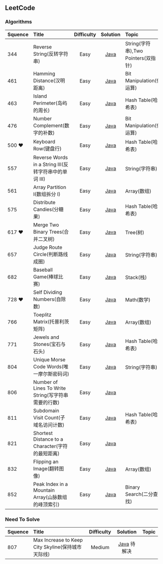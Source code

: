 ## LeetCode

### Algorithms

Squence | Title | Difficulty | Solution | Topic
:---|:---|:---:|:---:|:---
344 | Reverse String(反转字符串) | Easy | [Java](https://github.com/leoqin0816/leetcode/blob/master/Algorithms/Java/String/344.ReverseString.java) | String(字符串),Two Pointers(双指针)
461 | Hamming Distance(汉明距离) | Easy | [Java](https://github.com/leoqin0816/leetcode/blob/master/Algorithms/Java/BitManipulation/461.HammingDistance.java) | Bit Manipulation(位运算)
463 | Island Perimeter(岛屿的周长) | Easy | [Java](https://github.com/leoqin0816/leetcode/blob/master/Algorithms/Java/HashTable/463.IslandPerimeter.java) | Hash Table(哈希表)
476 | Number Complement(数字的补数) | Easy | [Java](https://github.com/leoqin0816/leetcode/blob/master/Algorithms/Java/BitManipulation/476.NumberComplement.java) | Bit Manipulation(位运算)
500 ❤ | Keyboard Row(键盘行) | Easy | [Java](https://github.com/leoqin0816/leetcode/blob/master/Algorithms/Java/HashTable/500.KeyboardRow.java) | Hash Table(哈希表)
557 | Reverse Words in a String III(反转字符串中的单词 III) | Easy | [Java](https://github.com/leoqin0816/leetcode/blob/master/Algorithms/Java/String/557.ReverseWordsInAStringIII.java) | String(字符串)
561 | Array Partition I(数组拆分 I) | Easy | [Java](https://github.com/leoqin0816/leetcode/blob/master/Algorithms/Java/Array/561.ArrayPartitionI.java) | Array(数组)
575 | Distribute Candies(分糖果) | Easy | [Java](https://github.com/leoqin0816/leetcode/blob/master/Algorithms/Java/HashTable/575.DistributeCandies.java) | Hash Table(哈希表)
617 ❤ | Merge Two Binary Trees(合并二叉树) | Easy | [Java](https://github.com/leoqin0816/leetcode/blob/master/Algorithms/Java/Tree/617.MergeTwoBinaryTrees.java) | Tree(树)
657 | Judge Route Circle(判断路线成圈) | Easy | [Java](https://github.com/leoqin0816/leetcode/blob/master/Algorithms/Java/String/657.JudgeRouteCircle.java) | String(字符串)
682 | Baseball Game(棒球比赛) | Easy | [Java](https://github.com/leoqin0816/leetcode/blob/master/Algorithms/Java/Stack/682.BaseballGame.java) | Stack(栈)
728 ❤ | Self Dividing Numbers(自除数) | Easy | [Java](https://github.com/leoqin0816/leetcode/blob/master/Algorithms/Java/Math/728.SelfDividingNumbers.java) | Math(数学)
766 | Toeplitz Matrix(托普利茨矩阵) | Easy | [Java](https://github.com/leoqin0816/leetcode/blob/master/Algorithms/Java/Array/766.ToeplitzMatrix.java) | Array(数组)
771 | Jewels and Stones(宝石与石头) | Easy | [Java](https://github.com/leoqin0816/leetcode/blob/master/Algorithms/Java/HashTable/771.JewelsAndStones.java) | Hash Table(哈希表)
804 | Unique Morse Code Words(唯一摩尔斯密码词) | Easy | [Java](https://github.com/leoqin0816/leetcode/blob/master/Algorithms/Java/String/804.UniqueMorseCodeWords.java) | String(字符串)
806 | Number of Lines To Write String(写字符串需要的行数) | Easy | [Java](https://github.com/leoqin0816/leetcode/blob/master/Algorithms/Java/Others/806.NumberOfLinesToWriteString.java) |
811 | Subdomain Visit Count(子域名访问计数) | Easy | [Java](https://github.com/leoqin0816/leetcode/blob/master/Algorithms/Java/HashTable/811.SubdomainVisitCount.java) | Hash Table(哈希表)
821 | Shortest Distance to a Character(字符的最短距离) | Easy | [Java](https://github.com/leoqin0816/leetcode/blob/master/Algorithms/Java/Others/821.ShortestDistanceToACharacter.java) | 
832 | Flipping an Image(翻转图像) | Easy | [Java](https://github.com/leoqin0816/leetcode/blob/master/Algorithms/Java/Array/832.FlippingAnImage.java) | Array(数组)
852 | Peak Index in a Mountain Array(山脉数组的峰顶索引) | Easy | [Java](https://github.com/leoqin0816/leetcode/blob/master/Algorithms/Java/BinarySearch/852.PeakIndexInAMountainArray.java) | Binary Search(二分查找)


### Need To Solve

Squence | Title | Difficulty | Solution | Topic
:---|:---|:---:|:---:|:---
807 | Max Increase to Keep City Skyline(保持城市天际线) | Medium | [Java](https://github.com/leoqin0816/leetcode/blob/master/Algorithms/Java/807.MaxIncreaseToKeepCitySkyline.java) 待解决
